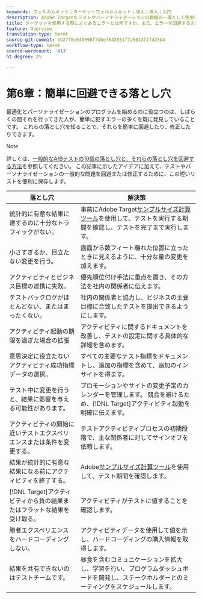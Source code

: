 ```yaml
---
keywords: ウェルカムキット；ターゲットウェルカムキット；導入；導入；入門
description: Adobe Targetをテストやパーソナライゼーションの戦略の一環として使用する場合に同じ操作をしないように、他のユーザーのミスから学びます。
title: ターゲットを使用する際によくあるエラーとは何ですか。また、エラーを回避する方法を教えてください。
feature: Overview
translation-type: tm+mt
source-git-commit: bb27f6e540998f7dbe7642551f7a5013f2fd25b4
workflow-type: tm+mt
source-wordcount: '413'
ht-degree: 2%

---
```



# 第6章：簡単に回避できる落とし穴

最適化とパーソナライゼーションのプログラムを始めるのに役立つのは、しばらくの間それを行ってきた人が、簡単に犯すエラーの多くを既に発見していることです。 これらの落とし穴を知ることで、それらを簡単に回避したり、修正したりできます。

>[!NOTE]
>
>詳しくは、[一般的なA/Bテストの10個の落とし穴と、それらの落とし穴を回避する方法](/help/c-activities/t-test-ab/common-ab-testing-pitfalls.md)を参照してください。 この記事に示したアイデアに加えて、テストやパーソナライゼーションの一般的な問題を回避または修正するために、この短いリストを便利に保存します。

| 落とし穴 | 解決策 |
| --- | --- |
| 統計的に有意な結果に達するのに十分なトラフィックがない。 | 事前にAdobe Target[サンプルサイズ計算ツール](https://docs.adobe.com/content/target-microsite/testcalculator.html)を使用して、テストを実行する期間を確認し、テストを完了まで実行します。 |
| 小さすぎるか、目立たない変更を行う。 | 画面から数フィート離れた位置に立ったときに見えるように、十分な量の変更を加えます。 |
| アクティビティとビジネス目標の連携に失敗。 | 優先順位付け手法に重点を置き、その方法を社内の関係者に伝えます。 |
| テストバックログがほとんどない、またはまったくない。 | 社内の関係者と協力し、ビジネスの主要目標に合致したテストを提出できるようにします。 |
| アクティビティ起動の期限を過ぎた場合の拡張 | アクティビティに関するドキュメントを改善し、テストの設定に関する具体的な詳細を含めます。 |
| 意思決定に役立たないアクティビティ成功指標データの選択。 | すべての主要なテスト指標をドキュメントし、追加の指標を含めて、追加のインサイトを得ます。 |
| テスト中に変更を行うと、結果に影響を与える可能性があります。 | プロモーションやサイトの変更予定のカレンダーを管理します。 競合を避けるため、[!DNL Target]アクティビティ起動を明確に伝えます。 |
| アクティビティの開始に近いテストエクスペリエンスまたは条件を変更する。 | テストアクティビティプロセスの初期段階で、主な関係者に対してサインオフを依頼します。 |
| 結果が統計的に有意な結果になる前にアクティビティを終了する。 | Adobe[サンプルサイズ計算ツール](https://docs.adobe.com/content/target-microsite/testcalculator.html)を使用して、テスト期間を確認します。 |
| [!DNL Target]アクティビティから負の結果またはフラットな結果を受け取る。 | アクティビティがテストに値することを確認します。 |
| 勝者エクスペリエンスをハードコーディングしない。 | アクティビティデータを使用して値を示し、ハードコーディングの購入情報を取得します。 |
| 結果を共有できないのはテストチームです。 | 昼食を含むコミュニケーションを拡大し、学習を行い、プログラムダッシュボードを開発し、ステークホルダーとのミーティングをスケジュールします。 |